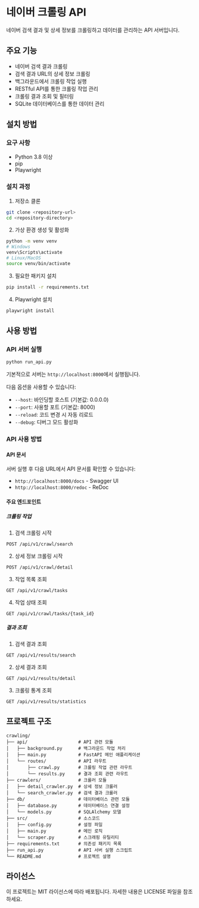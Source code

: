 # 네이버 크롤링 API

네이버 검색 결과 및 상세 정보를 크롤링하고 데이터를 관리하는 API 서버입니다.

## 주요 기능

- 네이버 검색 결과 크롤링
- 검색 결과 URL의 상세 정보 크롤링
- 백그라운드에서 크롤링 작업 실행
- RESTful API를 통한 크롤링 작업 관리
- 크롤링 결과 조회 및 필터링
- SQLite 데이터베이스를 통한 데이터 관리

## 설치 방법

### 요구 사항

- Python 3.8 이상
- pip
- Playwright

### 설치 과정

1. 저장소 클론

```bash
git clone <repository-url>
cd <repository-directory>
```

2. 가상 환경 생성 및 활성화

```bash
python -m venv venv
# Windows
venv\Scripts\activate
# Linux/MacOS
source venv/bin/activate
```

3. 필요한 패키지 설치

```bash
pip install -r requirements.txt
```

4. Playwright 설치

```bash
playwright install
```

## 사용 방법

### API 서버 실행

```bash
python run_api.py
```

기본적으로 서버는 `http://localhost:8000`에서 실행됩니다.

다음 옵션을 사용할 수 있습니다:

- `--host`: 바인딩할 호스트 (기본값: 0.0.0.0)
- `--port`: 사용할 포트 (기본값: 8000)
- `--reload`: 코드 변경 시 자동 리로드
- `--debug`: 디버그 모드 활성화

### API 사용 방법

#### API 문서

서버 실행 후 다음 URL에서 API 문서를 확인할 수 있습니다:

- `http://localhost:8000/docs` - Swagger UI
- `http://localhost:8000/redoc` - ReDoc

#### 주요 엔드포인트

##### 크롤링 작업

1. 검색 크롤링 시작

```
POST /api/v1/crawl/search
```

2. 상세 정보 크롤링 시작

```
POST /api/v1/crawl/detail
```

3. 작업 목록 조회

```
GET /api/v1/crawl/tasks
```

4. 작업 상태 조회

```
GET /api/v1/crawl/tasks/{task_id}
```

##### 결과 조회

1. 검색 결과 조회

```
GET /api/v1/results/search
```

2. 상세 결과 조회

```
GET /api/v1/results/detail
```

3. 크롤링 통계 조회

```
GET /api/v1/results/statistics
```

## 프로젝트 구조

```
crawling/
├── api/                   # API 관련 모듈
│   ├── background.py      # 백그라운드 작업 처리
│   ├── main.py            # FastAPI 메인 애플리케이션
│   └── routes/            # API 라우트
│       ├── crawl.py       # 크롤링 작업 관련 라우트
│       └── results.py     # 결과 조회 관련 라우트
├── crawlers/              # 크롤러 모듈
│   ├── detail_crawler.py  # 상세 정보 크롤러
│   └── search_crawler.py  # 검색 결과 크롤러
├── db/                    # 데이터베이스 관련 모듈
│   ├── database.py        # 데이터베이스 연결 설정
│   └── models.py          # SQLAlchemy 모델
├── src/                   # 소스코드
│   ├── config.py          # 설정 파일
│   ├── main.py            # 메인 로직
│   └── scraper.py         # 스크래핑 유틸리티
├── requirements.txt       # 의존성 패키지 목록
├── run_api.py             # API 서버 실행 스크립트
└── README.md              # 프로젝트 설명
```

## 라이선스

이 프로젝트는 MIT 라이선스에 따라 배포됩니다. 자세한 내용은 LICENSE 파일을 참조하세요.
